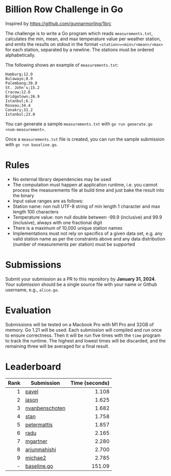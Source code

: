 # Billion Row Challenge in Go

Inspired by https://github.com/gunnarmorling/1brc

The challenge is to write a Go program which reads `measurements.txt`,
calculates the min, mean, and max temperature value per weather station, and
emits the results on stdout in the format `<station>=<min>/<mean>/<max>` for
each station, separated by a newline. The stations must be ordered
alphabetically.

The following shows an example of `measurements.txt`:

```
Hamburg;12.0
Bulawayo;8.9
Palembang;38.8
St. John's;15.2
Cracow;12.6
Bridgetown;26.9
Istanbul;6.2
Roseau;34.4
Conakry;31.2
Istanbul;23.0
```

You can generate a sample `measurements.txt` with
`go run generate.go <num-measurement>`.

Once a `measurements.txt` file is created, you can run the sample submission
with `go run baseline.go`.

# Rules

* No external library dependencies may be used
* The computation must happen at application runtime, i.e. you cannot process 
  the measurements file at build time and just bake the result into the binary
* Input value ranges are as follows:
* Station name: non null UTF-8 string of min length 1 character and max 
  length 100 characters
* Temperature value: non null double between -99.9 (inclusive) and 99.9 
  (inclusive), always with one fractional digit
* There is a maximum of 10,000 unique station names
* Implementations must not rely on specifics of a given data set, e.g. any 
  valid station name as per the constraints above and any data distribution
  (number of measurements per station) must be supported

# Submissions

Submit your submission as a PR to this repository by **January 31, 2024**. Your
submission should be a single source file with your name or Github username,
e.g., `alice.go`.

# Evaluation

Submissions will be tested on a Macbook Pro with M1 Pro and 32GB of memory. Go
1.21 will be used. Each submission will compiled and run once to ensure
correctness. Then it will be run five times with the `time` program to track the
runtime. The highest and lowest times will be discarded, and the remaining three
will be averaged for a final result.

# Leaderboard

| Rank | Submission                                                   | Time (seconds) |
|-----:|--------------------------------------------------------------|---------------:|
|    1 | [pavel](pavel.go)                                            |          1.108 |
|    2 | [jason](https://github.com/dhartunian/1brcgo/pull/27)        |          1.625 |
|    3 | [nvanbenschoten](nathan.go)                                  |          1.682 |
|    4 | [stan](stan.go)                                              |          1.758 |
|    5 | [petermattis](peter.go)                                      |          1.857 |
|    6 | [radu](radu.go)                                              |          2.165 |
|    7 | [mgartner](marcus.go)                                        |          2.280 |
|    8 | [arjunmahishi](https://github.com/dhartunian/1brcgo/pull/32) |          2.700 |
|    9 | [michae2](michael2.go)                                       |          2.785 |
|    - | [baseline.go](baseline.go)                                   |         151.09 |

